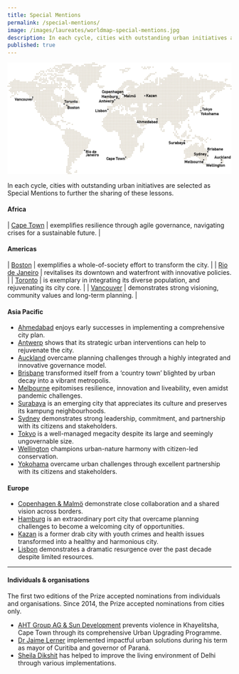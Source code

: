 ```yaml
---
title: Special Mentions
permalink: /special-mentions/
image: /images/laureates/worldmap-special-mentions.jpg
description: In each cycle, cities with outstanding urban initiatives are selected as Special Mentions to further the sharing of these lessons.
published: true
---
```


![Special Mentions](/images/laureates/worldmap-special-mentions.jpg/)

In each cycle, cities with outstanding urban initiatives are selected as Special Mentions to further the sharing of these lessons.

#### **Africa**

| [Cape Town](/cape-town/) | exemplifies resilience through agile governance, navigating crises for a sustainable future. |

#### **Americas**

| [Boston](/boston/) | exemplifies a whole-of-society effort to transform the city. |
| [Rio de Janeiro](/rio-de-janeiro/) | revitalises its downtown and waterfront with innovative policies. |
| [Toronto](/toronto/) | is exemplary in integrating its diverse population, and rejuvenating its city core. |
| [Vancouver](/vancouver/) | demonstrates strong visioning, community values and long-term planning. |

#### **Asia Pacific**

- [Ahmedabad](/ahmedabad/) enjoys early successes in implementing a comprehensive city plan.
- [Antwerp](/antwerp/) shows that its strategic urban interventions can help to rejuvenate the city.
- [Auckland](/auckland/) overcame planning challenges through a highly integrated and innovative governance model.
- [Brisbane](/brisbane/) transformed itself from a ‘country town’ blighted by urban decay into a vibrant metropolis.
- [Melbourne](/melbourne2/) epitomises resilience, innovation and liveability, even amidst pandemic challenges.
- [Surabaya](/surabaya/) is an emerging city that appreciates its culture and preserves its kampung neighbourhoods.
- [Sydney](/sydney/) demonstrates strong leadership, commitment, and partnership with its citizens and stakeholders.
- [Tokyo](/tokyo/) is a well-managed megacity despite its large and seemingly ungovernable size.
- [Wellington](/wellington/) champions urban-nature harmony with citizen-led conservation.
- [Yokohama](/yokohama/) overcame urban challenges through excellent partnership with its citizens and stakeholders.

#### **Europe**

- [Copenhagen & Malmö](/copenhagen-malmo/) demonstrate close collaboration and a shared vision across borders.
- [Hamburg](/hamburg/) is an extraordinary port city that overcame planning challenges to become a welcoming city of opportunities.
- [Kazan](/kazan/) is a former drab city with youth crimes and health issues transformed into a healthy and harmonious city.
- [Lisbon](/lisbon/) demonstrates a dramatic resurgence over the past decade despite limited resources. 

---

#### **Individuals & organisations**

The first two editions of the Prize accepted nominations from individuals and organisations. Since 2014, the Prize accepted nominations from cities only. 

- [AHT Group AG & Sun Development](/khayelitsha/) prevents violence in Khayelitsha, Cape Town through its comprehensive Urban Upgrading Programme. 
- [Dr Jaime Lerner](/jaime-lerner/) implemented impactful urban solutions during his term as mayor of Curitiba and governor of Paraná.
- [Sheila Dikshit](/sheila-dikshit/) has helped to improve the living environment of Delhi through various implementations.

